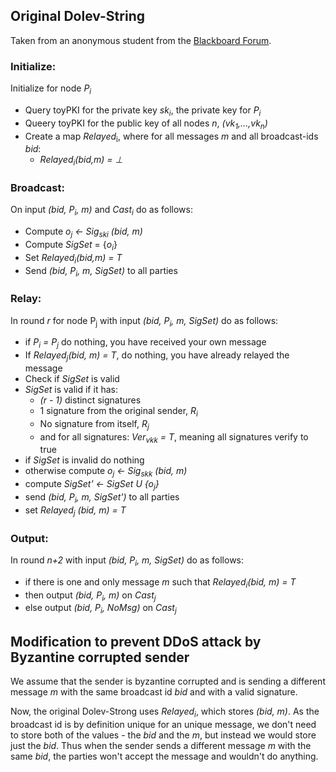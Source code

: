 ## Original Dolev-String
Taken from an anonymous student from the [Blackboard Forum](https://blackboard.au.dk/webapps/discussionboard/do/message?action=list_messages&course_id=_138620_1&nav=discussion_board_entry&conf_id=_273509_1&forum_id=_189724_1&message_id=_291047_1).


### Initialize:
Initialize for node _P<sub>i</sub>_
- Query toyPKI for the private key _sk<sub>i</sub>_, the private key for _P<sub>i</sub>_
- Queery toyPKI for the public key of all nodes _n_, _(vk<sub>1</sub>,...,vk<sub>n</sub>)_
- Create a map _Relayed_<sub>i</sub>, where for all messages _m_ and all broadcast-ids _bid_:
	- _Relayed<sub>i</sub>(bid,m) = ⊥_

### Broadcast:
On input _(bid, P<sub>i</sub>, m)_ and _Cast<sub>i</sub>_ do as follows:
- Compute _o<sub>j</sub> <- Sig<sub>ski</sub> (bid, m)_
- Compute _SigSet_ = {_o<sub>i</sub>_}
- Set _Relayed<sub>i</sub>(bid,m) = T_
- Send _(bid, P<sub>i</sub>, m, SigSet)_ to all parties

### Relay:
In round _r_ for node P<sub>j</sub> with input _(bid, P<sub>i</sub>, m, SigSet)_ do as follows:
- if _P<sub>i</sub> = P<sub>j</sub>_ do nothing, you have received your own message
- If _Relayed<sub>j</sub>(bid, m) = T_, do nothing, you have already relayed the message
- Check if _SigSet_ is valid
- _SigSet_ is valid if it has:
	- _(r - 1)_ distinct signatures
	- 1 signature from the original sender, _R<sub>i</sub>_
	- No signature from itself, _R<sub>j</sub>_
	- and for all signatures: _Ver<sub>vkk</sub> = T_, meaning all signatures verify to true
- if _SigSet_ is invalid do nothing
- otherwise compute _o<sub>j</sub> <- Sig<sub>skk</sub> (bid, m)_
- compute _SigSet' <- SigSet U {o<sub>j</sub>}_
- send _(bid, P<sub>i</sub>, m, SigSet')_ to all parties
- set _Relayed<sub>j</sub> (bid, m) = T_

### Output:
In round _n+2_ with input _(bid, P<sub>i</sub>, m, SigSet)_ do as follows:
- if there is one and only message _m_ such that _Relayed<sub>i</sub>(bid, m) = T_
- then output _(bid, P<sub>i</sub>, m)_ on _Cast<sub>j</sub>_
- else output _(bid, P<sub>i</sub>, NoMsg)_ on _Cast<sub>j</sub>_

## Modification to prevent DDoS attack by Byzantine corrupted sender
We assume that the sender is byzantine corrupted and is sending a different message _m_ with the same broadcast id _bid_ and with a valid signature.

Now, the original Dolev-Strong uses _Relayed<sub>i</sub>_, which stores _(bid, m)_. As the broadcast id is by definition unique for an unique message, we don't need to store both of the values - the _bid_ and the _m_, but instead we would store just the _bid_. Thus when the sender sends a different message _m_ with the same _bid_, the parties won't accept the message and wouldn't do anything.
